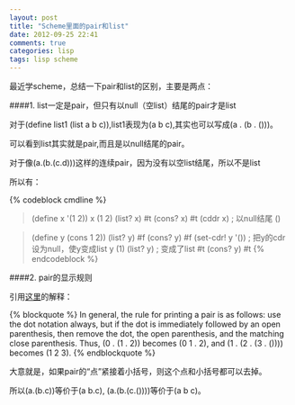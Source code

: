 ```yaml
---
layout: post
title: "Scheme里面的pair和list"
date: 2012-09-25 22:41
comments: true
categories: lisp
tags: lisp scheme
---
```


最近学scheme，总结一下pair和list的区别，主要是两点：


####1. list一定是pair，但只有以null（空list）结尾的pair才是list

对于(define list1 (list a b c)),list1表现为(a b c),其实也可以写成(a . (b . ()))。

可以看到list其实就是pair,而且是以null结尾的pair。

对于像(a.(b.(c.d)))这样的连续pair，因为没有以空list结尾，所以不是list

所以有：

{% codeblock cmdline %}
> (define x '(1 2))
> x
(1 2)
> (list? x)
#t
> (cons? x)
#t
> (cddr x) ; 以null结尾
()

> (define y (cons 1 2))
> (list? y)
#f
> (cons? y)
#f
> (set-cdr! y '()) ; 把y的cdr设为null，使y变成list
> y
(1)
> (list? y) ; 变成了list
#t
> (cons? y)
#t
{% endcodeblock %}
	

####2. pair的显示规则

引用[这里](http://download.plt-scheme.org/doc/html/guide/Pairs__Lists__and_Scheme_Syntax.html)的解释：

{% blockquote %}
    In general, the rule for printing a pair is as follows: use the 
dot notation always, but if the dot is immediately followed by an open
parenthesis, then remove the dot, the open parenthesis, and the	matching
close parenthesis. Thus, (0 . (1 . 2)) becomes (0 1 . 2), and 
(1 . (2 . (3 . ()))) becomes (1 2 3).
{% endblockquote %}

大意就是，如果pair的“点”紧接着小括号，则这个点和小括号都可以去掉。

所以(a.(b.c))等价于(a b.c), (a.(b.(c.())))等价于(a b c)。

